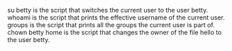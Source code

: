 su betty is the script that switches the current user to the user betty.
whoami is the script that prints the effective username of the current user.
groups is the script that prints all the groups the current user is part of.
chown betty home is the script that changes the owner of the file hello to the user betty.
